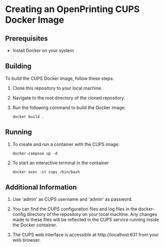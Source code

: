 Creating an OpenPrinting CUPS Docker Image
==========================================


Prerequisites
-------------

- Install Docker on your system


Building
--------

To build the CUPS Docker image, follow these steps:

1. Clone this repository to your local machine.

2. Navigate to the root directory of the cloned repository.

3. Run the following command to build the Docker image:

   ```
   docker build .
   ```


Running
-------

1. To create and run a container with the CUPS image:

   ```
   docker-compose up -d
   ```

2. To start an interactive terminal in the container

    ```
    docker exec -it cups /bin/bash
    ```


Additional Information
----------------------

1. Use 'admin' as CUPS username and 'admin' as password.

2. You can find the CUPS configuration files and log files in the docker-config
   directory of the repository on your local machine. Any changes made to these
   files will be reflected in the CUPS service running inside the Docker
   container.

3. The CUPS web interface is accessible at http://localhost:631 from your web
   browser.
